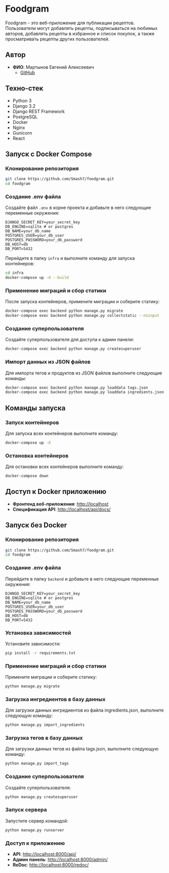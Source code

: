 # Foodgram

Foodgram - это веб-приложение для публикации рецептов. Пользователи могут добавлять рецепты, подписываться на любимых авторов, добавлять рецепты в избранное и список покупок, а также просматривать рецепты других пользователей.

## Автор

- **ФИО**: Мартынов Евгений Алексеевич
  - [GitHub](https://github.com/Smash7/)

## Техно-стек

- Python 3
- Django 3.2
- Django REST Framework
- PostgreSQL
- Docker
- Nginx
- Gunicorn
- React

## Запуск c Docker Compose

### Клонирование репозитория

```bash
git clone https://github.com/Smash7/foodgram.git
cd foodgram
```

### Создание .env файла

Создайте файл `.env` в корне проекта и добавьте в него следующие переменные окружения:

```env
DJANGO_SECRET_KEY=your_secret_key
DB_ENGINE=sqlite # or postgres
DB_NAME=your_db_name
POSTGRES_USER=your_db_user
POSTGRES_PASSWORD=your_db_password
DB_HOST=db
DB_PORT=5432
```

Перейдите в папку `infra` и выполните команду для запуска контейнеров:

```bash
cd infra
docker-compose up -d --build
```

### Применение миграций и сбор статики

После запуска контейнеров, примените миграции и соберите статику:

```bash
docker-compose exec backend python manage.py migrate
docker-compose exec backend python manage.py collectstatic --noinput
```

### Создание суперпользователя

Создайте суперпользователя для доступа к админ панели:

```bash
docker-compose exec backend python manage.py createsuperuser
```

### Импорт данных из JSON файлов

Для импорта тегов и продуктов из JSON файлов выполните следующие команды:

```bash
docker-compose exec backend python manage.py loaddata tags.json
docker-compose exec backend python manage.py loaddata ingredients.json
```

## Команды запуска

### Запуск контейнеров

Для запуска всех контейнеров выполните команду:

```bash
docker-compose up -d
```

### Остановка контейнеров

Для остановки всех контейнеров выполните команду:

```bash
docker-compose down
```

## Доступ к Docker приложению

- **Фронтенд веб-приложения**: [http://localhost](http://localhost)
- **Спецификация API**: [http://localhost/api/docs/](http://localhost/api/docs/)

## Запуск без Docker

### Клонирование репозитория

```bash
git clone https://github.com/Smash7/foodgram.git
cd foodgram
```

### Создание .env файла

Перейдите в папку `backend` и добавьте в него следующие переменные окружения:

```env
DJANGO_SECRET_KEY=your_secret_key
DB_ENGINE=sqlite # or postgres
DB_NAME=your_db_name
POSTGRES_USER=your_db_user
POSTGRES_PASSWORD=your_db_password
DB_HOST=db
DB_PORT=5432
```

### Установка зависимостей

Установите зависимости:

```bash
pip install -r requirements.txt
```

### Применение миграций и сбор статики

Примените миграции и соберите статику:

```bash
python manage.py migrate
```

### Загрузка ингредиентов в базу данных

Для загрузки данных ингредиентов из файла ingredients.json, выполните следующую команду:

```bash
python manage.py import_ingredients
```

### Загрузка тегов в базу данных

Для загрузки данных тегов из файла tags.json, выполните следующую команду:

```bash
python manage.py import_tags
```

### Создание суперпользователя

Создайте суперпользователя:

```bash
python manage.py createsuperuser
```

### Запуск сервера

Запустите сервер командой:

```bash
python manage.py runserver
```

### Доступ к приложению

- **API**: [http://localhost:8000/api/](http://localhost:8000/api/)
- **Админ панель**: [http://localhost:8000/admin/](http://localhost:8000/admin/)
- **ReDoc**: [http://localhost:8000/redoc/](http://localhost:8000/redoc/)